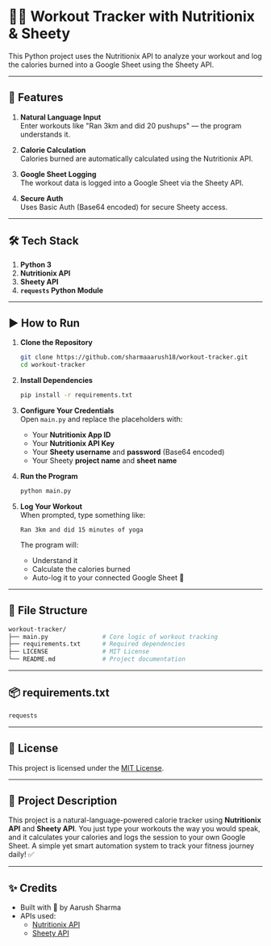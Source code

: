 # 🏋️‍♂️ Workout Tracker with Nutritionix & Sheety

This Python project uses the Nutritionix API to analyze your workout and log the calories burned into a Google Sheet using the Sheety API.

---

## 🔧 Features

1. **Natural Language Input**  
   Enter workouts like "Ran 3km and did 20 pushups" — the program understands it.

2. **Calorie Calculation**  
   Calories burned are automatically calculated using the Nutritionix API.

3. **Google Sheet Logging**  
   The workout data is logged into a Google Sheet via the Sheety API.

4. **Secure Auth**  
   Uses Basic Auth (Base64 encoded) for secure Sheety access.

---

## 🛠️ Tech Stack

1. **Python 3**
2. **Nutritionix API**
3. **Sheety API**
4. **`requests` Python Module**

---

## ▶️ How to Run

1. **Clone the Repository**
   ```bash
   git clone https://github.com/sharmaaarush18/workout-tracker.git
   cd workout-tracker
   ```

2. **Install Dependencies**
   ```bash
   pip install -r requirements.txt
   ```

3. **Configure Your Credentials**  
   Open `main.py` and replace the placeholders with:
   - Your **Nutritionix App ID**
   - Your **Nutritionix API Key**
   - Your **Sheety username** and **password** (Base64 encoded)
   - Your Sheety **project name** and **sheet name**

4. **Run the Program**
   ```bash
   python main.py
   ```

5. **Log Your Workout**  
   When prompted, type something like:
   ```
   Ran 3km and did 15 minutes of yoga
   ```
   The program will:
   - Understand it
   - Calculate the calories burned
   - Auto-log it to your connected Google Sheet 🎯

---

## 📁 File Structure

```bash
workout-tracker/
├── main.py               # Core logic of workout tracking
├── requirements.txt      # Required dependencies
├── LICENSE               # MIT License
└── README.md             # Project documentation
```

---

## 📦 requirements.txt

```bash
requests
```

---

## 📄 License

This project is licensed under the [MIT License](LICENSE).

---

## 🧠 Project Description

This project is a natural-language-powered calorie tracker using **Nutritionix API** and **Sheety API**. You just type your workouts the way you would speak, and it calculates your calories and logs the session to your own Google Sheet. A simple yet smart automation system to track your fitness journey daily! ✅

---

## ✨ Credits

- Built with 💪 by Aarush Sharma  
- APIs used:  
  - [Nutritionix API](https://www.nutritionix.com/business/api)  
  - [Sheety API](https://sheety.co/)
